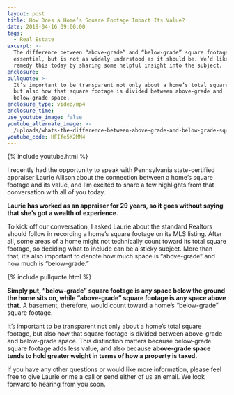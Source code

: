 ```yaml
---
layout: post
title: How Does a Home’s Square Footage Impact Its Value?
date: 2019-04-16 09:00:00
tags:
  - Real Estate
excerpt: >-
  The difference between “above-grade” and “below-grade” square footage is
  essential, but is not as widely understood as it should be. We’d like to help
  remedy this today by sharing some helpful insight into the subject.
enclosure:
pullquote: >-
  It’s important to be transparent not only about a home’s total square footage,
  but also how that square footage is divided between above-grade and
  below-grade space.
enclosure_type: video/mp4
enclosure_time:
use_youtube_image: false
youtube_alternate_image: >-
  /uploads/whats-the-difference-between-above-grade-and-below-grade-square-footage-youtube.jpg
youtube_code: HFIfe5K2MN4
---
```


{% include youtube.html %}

I recently had the opportunity to speak with Pennsylvania state-certified appraiser Laurie Allison about the connection between a home’s square footage and its value, and I’m excited to share a few highlights from that conversation with all of you today.

**Laurie has worked as an appraiser for 29 years, so it goes without saying that she’s got a wealth of experience.**

To kick off our conversation, I asked Laurie about the standard Realtors should follow in recording a home’s square footage on its MLS listing. After all, some areas of a home might not technically count toward its total square footage, so deciding what to include can be a sticky subject. More than that, it’s also important to denote how much space is “above-grade” and how much is “below-grade.”

{% include pullquote.html %}

**Simply put, “below-grade” square footage is any space below the ground the home sits on, while “above-grade” square footage is any space above that.** A basement, therefore, would count toward a home’s “below-grade” square footage.

It’s important to be transparent not only about a home’s total square footage, but also how that square footage is divided between above-grade and below-grade space. This distinction matters because below-grade square footage adds less value, and also because **above-grade space tends to hold greater weight in terms of how a property is taxed.**

If you have any other questions or would like more information, please feel free to give Laurie or me a call or send either of us an email. We look forward to hearing from you soon.
